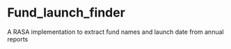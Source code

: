 # Fund_launch_finder
A RASA implementation to extract fund names and launch date from annual reports
